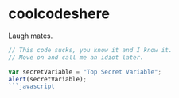 # coolcodeshere

Laugh mates.

```javascript
// This code sucks, you know it and I know it.
// Move on and call me an idiot later.

var secretVariable = "Top Secret Variable";
alert(secretVariable);
```javascript
